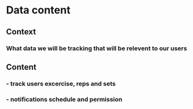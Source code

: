 # Data content
## Context
### What data we will be tracking that will be relevent to our users
## Content
### - track users excercise, reps and sets
### - notifications schedule and permission
